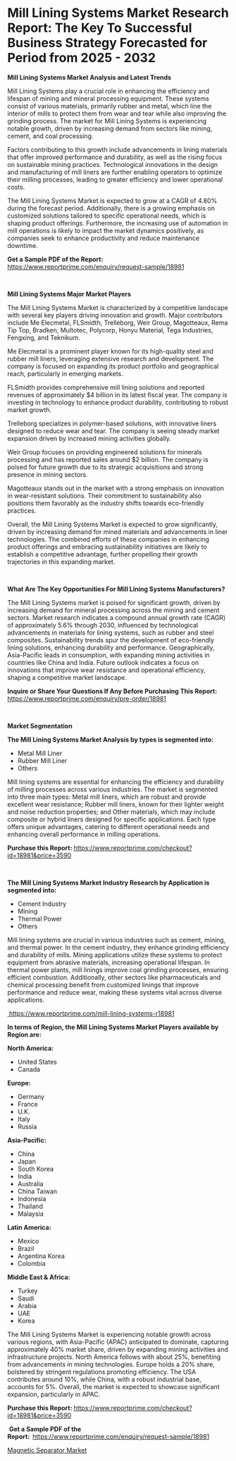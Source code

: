 <p><h1>Mill Lining Systems Market Research Report: The Key To Successful Business Strategy Forecasted for Period from 2025 - 2032</h1></p><p><strong>Mill Lining Systems Market Analysis and Latest Trends</strong></p>
<p><p>Mill Lining Systems play a crucial role in enhancing the efficiency and lifespan of mining and mineral processing equipment. These systems consist of various materials, primarily rubber and metal, which line the interior of mills to protect them from wear and tear while also improving the grinding process. The market for Mill Lining Systems is experiencing notable growth, driven by increasing demand from sectors like mining, cement, and coal processing.</p><p>Factors contributing to this growth include advancements in lining materials that offer improved performance and durability, as well as the rising focus on sustainable mining practices. Technological innovations in the design and manufacturing of mill liners are further enabling operators to optimize their milling processes, leading to greater efficiency and lower operational costs. </p><p>The Mill Lining Systems Market is expected to grow at a CAGR of 4.80% during the forecast period. Additionally, there is a growing emphasis on customized solutions tailored to specific operational needs, which is shaping product offerings. Furthermore, the increasing use of automation in mill operations is likely to impact the market dynamics positively, as companies seek to enhance productivity and reduce maintenance downtime.</p></p>
<p><strong>Get a Sample PDF of the Report:&nbsp;</strong> <a href="https://www.reportprime.com/enquiry/request-sample/18981?utm_campaign=2177&utm_medium=2&utm_source=Github&utm_content=ia&utm_term=19032025&utm_id=mill-lining-systems">https://www.reportprime.com/enquiry/request-sample/18981</a></p>
<p>&nbsp;</p>
<p><strong>Mill Lining Systems Major Market Players</strong></p>
<p><p>The Mill Lining Systems Market is characterized by a competitive landscape with several key players driving innovation and growth. Major contributors include Me Elecmetal, FLSmidth, Trelleborg, Weir Group, Magotteaux, Rema Tip Top, Bradken, Multotec, Polycorp, Honyu Material, Tega Industries, Fengxing, and Teknikum.</p><p>Me Elecmetal is a prominent player known for its high-quality steel and rubber mill liners, leveraging extensive research and development. The company is focused on expanding its product portfolio and geographical reach, particularly in emerging markets. </p><p>FLSmidth provides comprehensive mill lining solutions and reported revenues of approximately $4 billion in its latest fiscal year. The company is investing in technology to enhance product durability, contributing to robust market growth.</p><p>Trelleborg specializes in polymer-based solutions, with innovative liners designed to reduce wear and tear. The company is seeing steady market expansion driven by increased mining activities globally.</p><p>Weir Group focuses on providing engineered solutions for minerals processing and has reported sales around $2 billion. The company is poised for future growth due to its strategic acquisitions and strong presence in mining sectors.</p><p>Magotteaux stands out in the market with a strong emphasis on innovation in wear-resistant solutions. Their commitment to sustainability also positions them favorably as the industry shifts towards eco-friendly practices.</p><p>Overall, the Mill Lining Systems Market is expected to grow significantly, driven by increasing demand for mined materials and advancements in liner technologies. The combined efforts of these companies in enhancing product offerings and embracing sustainability initiatives are likely to establish a competitive advantage, further propelling their growth trajectories in this expanding market.</p></p>
<p>&nbsp;</p>
<p><strong>What Are The Key Opportunities For Mill Lining Systems Manufacturers?</strong></p>
<p><p>The Mill Lining Systems market is poised for significant growth, driven by increasing demand for mineral processing across the mining and cement sectors. Market research indicates a compound annual growth rate (CAGR) of approximately 5.6% through 2030, influenced by technological advancements in materials for lining systems, such as rubber and steel composites. Sustainability trends spur the development of eco-friendly lining solutions, enhancing durability and performance. Geographically, Asia-Pacific leads in consumption, with expanding mining activities in countries like China and India. Future outlook indicates a focus on innovations that improve wear resistance and operational efficiency, shaping a competitive market landscape.</p></p>
<p><strong>Inquire or Share Your Questions If Any Before Purchasing This Report:</strong> <a href="https://www.reportprime.com/enquiry/pre-order/18981?utm_campaign=2177&utm_medium=2&utm_source=Github&utm_content=ia&utm_term=19032025&utm_id=mill-lining-systems">https://www.reportprime.com/enquiry/pre-order/18981</a></p>
<p>&nbsp;</p>
<p><strong>Market Segmentation</strong></p>
<p><strong>The Mill Lining Systems Market Analysis by types is segmented into:</strong></p>
<p><ul><li>Metal Mill Liner</li><li>Rubber Mill Liner</li><li>Others</li></ul></p>
<p><p>Mill lining systems are essential for enhancing the efficiency and durability of milling processes across various industries. The market is segmented into three main types: Metal mill liners, which are robust and provide excellent wear resistance; Rubber mill liners, known for their lighter weight and noise reduction properties; and Other materials, which may include composite or hybrid liners designed for specific applications. Each type offers unique advantages, catering to different operational needs and enhancing overall performance in milling operations.</p></p>
<p><strong>Purchase this Report:&nbsp;</strong><a href="https://www.reportprime.com/checkout?id=18981&price=3590&utm_campaign=2177&utm_medium=2&utm_source=Github&utm_content=ia&utm_term=19032025&utm_id=mill-lining-systems">https://www.reportprime.com/checkout?id=18981&price=3590</a></p>
<p>&nbsp;</p>
<p><strong>The Mill Lining Systems Market Industry Research by Application is segmented into:</strong></p>
<p><ul><li>Cement Industry</li><li>Mining</li><li>Thermal Power</li><li>Others</li></ul></p>
<p><p>Mill lining systems are crucial in various industries such as cement, mining, and thermal power. In the cement industry, they enhance grinding efficiency and durability of mills. Mining applications utilize these systems to protect equipment from abrasive materials, increasing operational lifespan. In thermal power plants, mill linings improve coal grinding processes, ensuring efficient combustion. Additionally, other sectors like pharmaceuticals and chemical processing benefit from customized linings that improve performance and reduce wear, making these systems vital across diverse applications.</p></p>
<p><a href="https://www.reportprime.com/mill-lining-systems-r18981?utm_campaign=2177&utm_medium=2&utm_source=Github&utm_content=ia&utm_term=19032025&utm_id=mill-lining-systems">&nbsp;https://www.reportprime.com/mill-lining-systems-r18981</a></p>
<p><strong>In terms of Region, the Mill Lining Systems Market Players available by Region are:</strong></p>
<p>
    <p> <strong> North America: </strong>
        <ul>
            <li>United States</li>
            <li>Canada</li>
        </ul>
        </p> 
    <p> <strong> Europe: </strong>
        <ul>
            <li>Germany</li>
            <li>France</li>
            <li>U.K.</li>
            <li>Italy</li>
            <li>Russia</li>
        </ul>
        </p> 
    <p> <strong> Asia-Pacific: </strong>
        <ul>
            <li>China</li>
            <li>Japan</li>
            <li>South Korea</li>
            <li>India</li>
            <li>Australia</li>
            <li>China Taiwan</li>
            <li>Indonesia</li>
            <li>Thailand</li>
            <li>Malaysia</li>
        </ul>
        </p> 
    <p> <strong> Latin America: </strong>
        <ul>
            <li>Mexico</li>
            <li>Brazil</li>
            <li>Argentina Korea</li>
            <li>Colombia</li>
        </ul>
        </p> 
    <p> <strong> Middle East & Africa: </strong>
        <ul>
            <li>Turkey</li>
            <li>Saudi</li>
            <li>Arabia</li>
            <li>UAE</li>
            <li>Korea</li>
        </ul>
    </p>
    </p>
<p><p>The Mill Lining Systems Market is experiencing notable growth across various regions, with Asia-Pacific (APAC) anticipated to dominate, capturing approximately 40% market share, driven by expanding mining activities and infrastructure projects. North America follows with about 25%, benefiting from advancements in mining technologies. Europe holds a 20% share, bolstered by stringent regulations promoting efficiency. The USA contributes around 10%, while China, with a robust industrial base, accounts for 5%. Overall, the market is expected to showcase significant expansion, particularly in APAC.</p></p>
<p><strong>Purchase this Report: </strong><a href="https://www.reportprime.com/checkout?id=18981&price=3590&utm_campaign=2177&utm_medium=2&utm_source=Github&utm_content=ia&utm_term=19032025&utm_id=mill-lining-systems">https://www.reportprime.com/checkout?id=18981&price=3590</a></p>
<p>&nbsp;<strong>Get a Sample PDF of the Report:&nbsp;&nbsp;</strong><a href="https://www.reportprime.com/enquiry/request-sample/18981?utm_campaign=2177&utm_medium=2&utm_source=Github&utm_content=ia&utm_term=19032025&utm_id=mill-lining-systems">https://www.reportprime.com/enquiry/request-sample/18981</a></p>
<p><strong></strong></p>
<p><p><a href="https://github.com/cayposshefin/Market-Research-Report-List-1/blob/main/magnetic-separator-market.md?utm_campaign=2177&utm_medium=2&utm_source=Github&utm_content=ia&utm_term=19032025&utm_id=mill-lining-systems">Magnetic Separator Market</a></p></p>